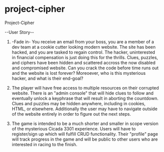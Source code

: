 # project-cipher
Project-Cipher

--User Story--

1. -Fade in- You receive an email from your boss, you are a member of a dev team at a cookie cutter looking modern website. The site has been hacked, and you are tasked to regain control. The hacker, uninterested in financial compensation is just doing this for the thrills. Clues, puzzles, and ciphers have been hidden and scattered accross the now disabled and compromised website. Can you crack the code before time runs out and the website is lost forever? Moreoever, who is this mysterious hacker, and what is their end-goal?

2. The player will have free access to multiple resources on their corrupted website. There is an "admin console" that will hide clues to follow and eventually unlock a keyphrase that will result in aborting the countdown. Clues and puzzles may be hidden anywhere, including in cookies, HTML, or elsewhere. Additionally the user may have to navigate outside of the website entirely in order to figure out the next steps. 

3. The game is intended to be a much shorter and smaller in scope version of the mysterious Cicada 3301 experience. Users will have to register/sign up which will fulfill CRUD functionality. Their "profile" page will track progress in the game and will be public to other users who are interested in racing to the finish.


